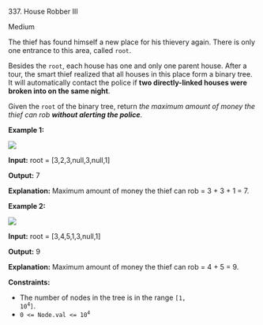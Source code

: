 ﻿337\. House Robber III

Medium

The thief has found himself a new place for his thievery again. There is only one entrance to this area, called `root`.

Besides the `root`, each house has one and only one parent house. After a tour, the smart thief realized that all houses in this place form a binary tree. It will automatically contact the police if **two directly-linked houses were broken into on the same night**.

Given the `root` of the binary tree, return _the maximum amount of money the thief can rob **without alerting the police**_.

**Example 1:**

![](https://assets.leetcode.com/uploads/2021/03/10/rob1-tree.jpg)

**Input:** root = \[3,2,3,null,3,null,1\]

**Output:** 7

**Explanation:** Maximum amount of money the thief can rob = 3 + 3 + 1 = 7. 

**Example 2:**

![](https://assets.leetcode.com/uploads/2021/03/10/rob2-tree.jpg)

**Input:** root = \[3,4,5,1,3,null,1\]

**Output:** 9

**Explanation:** Maximum amount of money the thief can rob = 4 + 5 = 9. 

**Constraints:**

*   The number of nodes in the tree is in the range <code>[1, 10<sup>4</sup>]</code>.
*   <code>0 <= Node.val <= 10<sup>4</sup></code>
